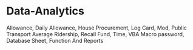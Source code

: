 # Data-Analytics
Allowance, Daily Allowance, House Procurement, Log Card, Mod, Public Transport Average Ridership, Recall Fund, Time, VBA Macro password, Database Sheet, Function And Reports
